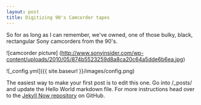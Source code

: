 ```yaml
---
layout: post
title: Digitizing 90's Camcorder tapes
---
```


So for as long as I can remember, we've owned, one of those bulky, black, rectangular Sony camcorders from the 90's.

![camcorder picture] (http://www.sonyinsider.com/wp-content/uploads/2010/05/874b5523259d8a8ca20c64a5dde6b6ea.jpg)


![_config.yml]({{ site.baseurl }}/images/config.png)

The easiest way to make your first post is to edit this one. Go into /_posts/ and update the Hello World markdown file. For more instructions head over to the [Jekyll Now repository](https://github.com/barryclark/jekyll-now) on GitHub.
